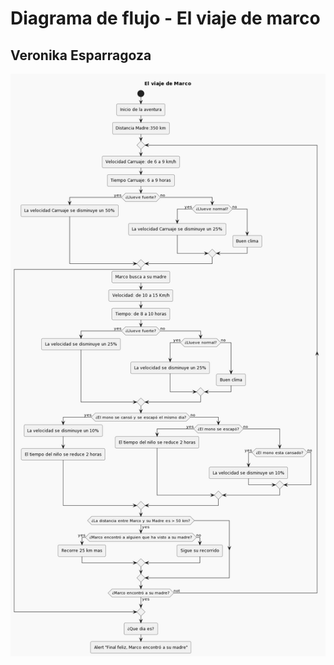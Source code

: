 # Diagrama de flujo - El viaje de marco #
## Veronika Esparragoza ##

![Image text](https://github.com/VeronikaEspa/viajeDeMarco/blob/main/Veronika.Esparragoza/viaje%20de%20marco.png)

